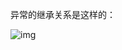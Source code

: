 异常的继承关系是这样的：

![img](https://vip.fxxkpython.com/wp-content/uploads/2019/10/Screenshot-from-2019-10-10-17-44-23.png)